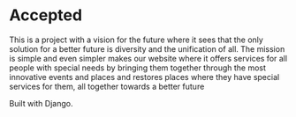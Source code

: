 # Accepted

This is a project with a vision for the future where it sees that the only solution for a better future is diversity and the unification of all. The mission is simple and even simpler makes our website where it offers services for all people with special needs by bringing them together through the most innovative events and places and restores places where they have special services for them, all together towards a better future

Built with Django.
